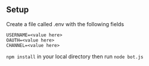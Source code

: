 ## Setup
Create a file called .env with the following fields

```
USERNAME=<value here>
OAUTH=<value here>
CHANNEL=<value here>
```

```npm install``` in your local directory then run ```node bot.js```